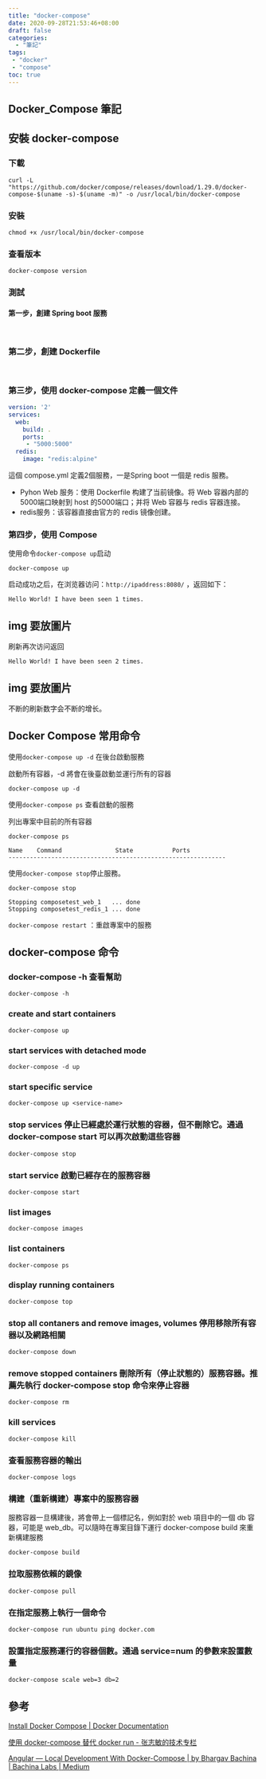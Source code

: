 ```yaml
---
title: "docker-compose"
date: 2020-09-28T21:53:46+08:00
draft: false
categories:
  - "筆記"
tags:
 - "docker"
 - "compose"
toc: true
---
```


## Docker_Compose 筆記

<!--more-->

## 安裝 docker-compose

### 下載

```shell
curl -L "https://github.com/docker/compose/releases/download/1.29.0/docker-compose-$(uname -s)-$(uname -m)" -o /usr/local/bin/docker-compose
```

### 安裝

```shell
chmod +x /usr/local/bin/docker-compose
```

### 查看版本

````shell
docker-compose version
````

### 測試

#### 第一步，創建 Spring boot 服務

```shell


```

### 第二步，創建 Dockerfile

```dockerfile



```

### 第三步，使用 docker-compose 定義一個文件

```yml
version: '2'
services:
  web:
    build: .
    ports:
     - "5000:5000"
  redis:
    image: "redis:alpine"
```

這個 compose.yml 定義2個服務，一是Spring boot  一個是 redis 服務。

- Pyhon Web 服务：使用 Dockerfile 构建了当前镜像。将 Web 容器内部的5000端口映射到 host 的5000端口；并将 Web 容器与 redis 容器连接。
- redis服务：该容器直接由官方的 redis 镜像创建。

### 第四步，使用 Compose

使用命令`docker-compose up`启动

```shell
docker-compose up
```

启动成功之后，在浏览器访问：`http://ipaddress:8080/` ，返回如下：

```shell
Hello World! I have been seen 1 times.
```

## img  要放圖片

刷新再次访问返回

```shell
Hello World! I have been seen 2 times.
```

## img 要放圖片

不断的刷新数字会不断的增长。

## Docker Compose 常用命令

使用`docker-compose up -d` 在後台啟動服務

啟動所有容器，-d 將會在後臺啟動並運行所有的容器

```shell
docker-compose up -d
```

使用`docker-compose ps`  查看啟動的服務

列出專案中目前的所有容器

```shell
docker-compose ps
```

```shell
Name    Command               State           Ports         
-------------------------------------------------------------

```

使用`docker-compose stop`停止服務。

```shell
docker-compose stop
```

```shell
Stopping composetest_web_1   ... done
Stopping composetest_redis_1 ... done
```

`docker-compose restart` ：重啟專案中的服務

## docker-compose 命令

### docker-compose -h 查看幫助

```shell
docker-compose -h 
```

### create and start containers

```shell
docker-compose up
```

### start services with detached mode

```shell
docker-compose -d up
```

### start specific service

```shell
docker-compose up <service-name>
```

### stop services 停止已經處於運行狀態的容器，但不刪除它。通過 docker-compose start 可以再次啟動這些容器

```shell
docker-compose stop
```

### start service 啟動已經存在的服務容器

```shell
docker-compose start
```

### list images

```shell
docker-compose images
```

### list containers

```shell
docker-compose ps
```

### display running containers

```shell
docker-compose top
```

### stop all contaners and remove images, volumes 停用移除所有容器以及網路相關

```shell
docker-compose down
```

### remove stopped containers 刪除所有（停止狀態的）服務容器。推薦先執行 docker-compose stop 命令來停止容器

```shell
docker-compose rm 
```

### kill services

```shell
docker-compose kill
```

### 查看服務容器的輸出

```shell
docker-compose logs
```

### 構建（重新構建）專案中的服務容器

服務容器一旦構建後，將會帶上一個標記名，例如對於 web 項目中的一個 db 容器，可能是 web_db。可以隨時在專案目錄下運行 docker-compose build 來重新構建服務

```shell
docker-compose build
```

### 拉取服務依賴的鏡像

```shell
docker-compose pull
```

### 在指定服務上執行一個命令

```shell
docker-compose run ubuntu ping docker.com
```

### 設置指定服務運行的容器個數。通過 service=num 的參數來設置數量

```shell
docker-compose scale web=3 db=2
```



## 參考

[Install Docker Compose | Docker Documentation](https://docs.docker.com/compose/install/)

[使用 docker-compose 替代 docker run - 张志敏的技术专栏](https://beginor.github.io/2017/06/08/use-compose-instead-of-run.html)

[Angular — Local Development With Docker-Compose | by Bhargav Bachina | Bachina Labs | Medium](https://medium.com/bb-tutorials-and-thoughts/angular-local-development-with-docker-compose-13719b998e42)
